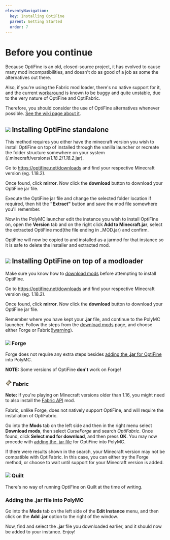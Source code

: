 ```yaml
---
eleventyNavigation:
  key: Installing OptiFine
  parent: Getting Started
  order: 7
---
```

# Before you continue

Because OptiFine is an old, closed-source project, it has evolved to cause many mod incompatibilities, and doesn't do as good of a job as some the alternatives out there.

Also, if you're using the Fabric mod loader, there's no native support for it, and the current [workaround](#fabric) is known to be buggy and quite unstable, due to the very nature of OptiFine and OptiFabric.

Therefore, you should consider the use of OptiFine alternatives whenever possible. [See the wiki page about it](../install-of-alternatives).

## <img src="https://www.optifine.net/favicon.ico" height="20" /> Installing OptiFine standalone

This method requires you either have the minecraft version you wish to install OptiFine on top of installed through the vanilla launcher or recreate the folder structure somewhere on your system (/.minecraft/versions/*1.18.2*/*1.18.2*.jar).

Go to <https://optifine.net/downloads> and find your respective Minecraft version (eg. 1.18.2).

Once found, click **mirror**. Now click the **download** button to download your OptiFine jar file.

Execute the OptiFine jar file and change the selected folder location if required, then hit the **"Extract"** button and save the mod file somewhere you'll remember.

Now in the PolyMC launcher edit the instance you wish to install OptiFine on, open the **Version** tab and on the right click **Add to Minecraft.jar**, select the extracted OptiFine mod(the file ending in \_MOD.jar) and confirm.

OptiFine will now be copied to and installed as a jarmod for that instance so it is safe to delete the installer and extracted mod. 


## <img src="https://www.optifine.net/favicon.ico" height="20" /> Installing OptiFine on top of a modloader

Make sure you know how to [download mods](../download-mods) before attempting to install OptiFine.

Go to <https://optifine.net/downloads> and find your respective Minecraft version (eg. 1.18.2).

Once found, click **mirror**. Now click the **download** button to download your OptiFine jar file.

Remember where you have kept your **.jar** file, and continue to the PolyMC launcher. Follow the steps from the [download mods](../download-mods) page, and choose either Forge or Fabric([!warning](#fabric)).

### <img src="https://avatars0.githubusercontent.com/u/1390178?s=400&v=4" height="20"> Forge

Forge does not require any extra steps besides [adding the **.jar** for OptiFine](#adding-the-.jar-file-into-polymc) into PolyMC.

**NOTE:** Some versions of OptiFine **don't** work on Forge!

### <img src="https://raw.githubusercontent.com/FabricMC/community/main/media/unascribed/png/fabric.png" height="20"> Fabric

**Note:** If you're playing on Minecraft versions older than 1.16, you might need to also install the [Fabric API](../download-mods/#fabric) mod.

Fabric, unlike Forge, does not natively support OptiFine, and will require the installation of OptiFabric.

Go into the **Mods** tab on the left side and then in the right menu select **Download mods**, then select *CurseForge* and search *OptiFabric*. Once found, click **Select mod for download**, and then press **OK**. You may now procede with [adding the .jar file](#adding-the-.jar-file-into-polymc) for OptiFine into PolyMC.

If there were results shown in the search, your Minecraft version may not be compatible with OptiFabric. In this case, you can either try the Forge method, or choose to wait until support for your Minecraft version is added.

### <img src="https://raw.githubusercontent.com/QuiltMC/art/master/brand/svg/quilt_logo_dark.svg" height="20"> Quilt

There's no way of running OptiFine on Quilt at the time of writing.

### Adding the .jar file into PolyMC

Go into the **Mods** tab on the left side of the **Edit Instance** menu, and then click on the **Add .jar** option to the right of the window.

Now, find and select the **.jar** file you downloaded earlier, and it should now be added to your instance. Enjoy!
